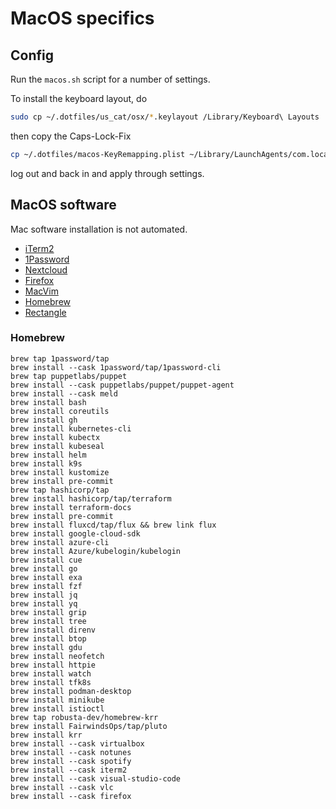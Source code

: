 # MacOS specifics

## Config

Run the `macos.sh` script for a number of settings.

To install the keyboard layout, do
```bash
sudo cp ~/.dotfiles/us_cat/osx/*.keylayout /Library/Keyboard\ Layouts
```
then copy the Caps-Lock-Fix
```bash
cp ~/.dotfiles/macos-KeyRemapping.plist ~/Library/LaunchAgents/com.local.KeyRemapping.plist
```
log out and back in and apply through settings.


## MacOS software

Mac software installation is not automated.

* [iTerm2](https://iterm2.com/)
* [1Password](https://1password.com/downloads/mac/)
* [Nextcloud](https://nextcloud.com/install/)
* [Firefox](https://www.mozilla.org/en-US/firefox/new/)
* [MacVim](https://macvim.org/)
* [Homebrew](https://brew.sh/)
* [Rectangle](https://rectangleapp.com/)

### Homebrew

```shell
brew tap 1password/tap
brew install --cask 1password/tap/1password-cli
brew tap puppetlabs/puppet
brew install --cask puppetlabs/puppet/puppet-agent
brew install --cask meld
brew install bash
brew install coreutils
brew install gh
brew install kubernetes-cli
brew install kubectx
brew install kubeseal
brew install helm
brew install k9s
brew install kustomize
brew install pre-commit
brew tap hashicorp/tap
brew install hashicorp/tap/terraform
brew install terraform-docs
brew install pre-commit
brew install fluxcd/tap/flux && brew link flux
brew install google-cloud-sdk
brew install azure-cli
brew install Azure/kubelogin/kubelogin
brew install cue
brew install go
brew install exa
brew install fzf
brew install jq
brew install yq
brew install grip
brew install tree
brew install direnv
brew install btop
brew install gdu
brew install neofetch
brew install httpie
brew install watch
brew install tfk8s
brew install podman-desktop
brew install minikube
brew install istioctl
brew tap robusta-dev/homebrew-krr
brew install FairwindsOps/tap/pluto
brew install krr
brew install --cask virtualbox
brew install --cask notunes
brew install --cask spotify
brew install --cask iterm2
brew install --cask visual-studio-code
brew install --cask vlc
brew install --cask firefox

```
